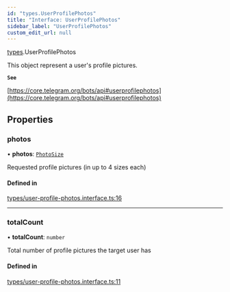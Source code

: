```yaml
---
id: "types.UserProfilePhotos"
title: "Interface: UserProfilePhotos"
sidebar_label: "UserProfilePhotos"
custom_edit_url: null
---
```


[types](../modules/types.md).UserProfilePhotos

This object represent a user's profile pictures.

**`See`**

[https://core.telegram.org/bots/api#userprofilephotos](https://core.telegram.org/bots/api#userprofilephotos)

## Properties

### photos

• **photos**: [`PhotoSize`](types.PhotoSize.md)

Requested profile pictures (in up to 4 sizes each)

#### Defined in

[types/user-profile-photos.interface.ts:16](https://github.com/DeityLamb/telegramjs/blob/32b4cca/packages/common/lib/interfaces/types/user-profile-photos.interface.ts#L16)

___

### totalCount

• **totalCount**: `number`

Total number of profile pictures the target user has

#### Defined in

[types/user-profile-photos.interface.ts:11](https://github.com/DeityLamb/telegramjs/blob/32b4cca/packages/common/lib/interfaces/types/user-profile-photos.interface.ts#L11)
